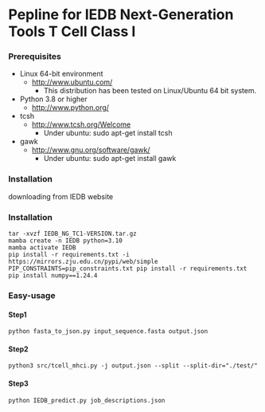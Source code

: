# Pepline for IEDB Next-Generation Tools T Cell Class I 

### Prerequisites

+ Linux 64-bit environment
  * http://www.ubuntu.com/
    - This distribution has been tested on Linux/Ubuntu 64 bit system.
+ Python 3.8 or higher
  * http://www.python.org/
+ tcsh
  * http://www.tcsh.org/Welcome
    - Under ubuntu: sudo apt-get install tcsh
+ gawk
  * http://www.gnu.org/software/gawk/
    - Under ubuntu: sudo apt-get install gawk

### Installation
downloading from IEDB website
### Installation

```{shell}
tar -xvzf IEDB_NG_TC1-VERSION.tar.gz
mamba create -n IEDB python=3.10
mamba activate IEDB
pip install -r requirements.txt -i https://mirrors.zju.edu.cn/pypi/web/simple
PIP_CONSTRAINTS=pip_constraints.txt pip install -r requirements.txt
pip install numpy==1.24.4
```

### Easy-usage

#### Step1

```{shell}
python fasta_to_json.py input_sequence.fasta output.json
```

#### Step2

```{shell}
python3 src/tcell_mhci.py -j output.json --split --split-dir="./test/"
```

#### Step3

```{shell}
python IEDB_predict.py job_descriptions.json
```



